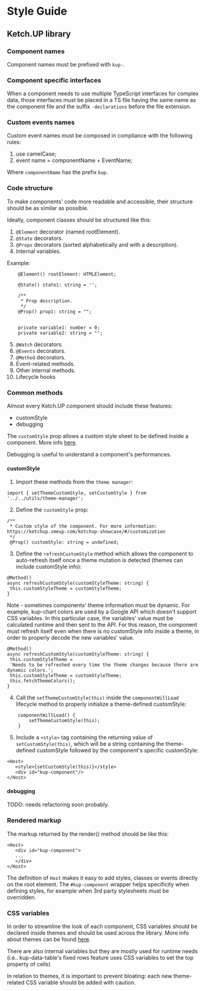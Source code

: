 # Style Guide

## Ketch.UP library

### Component names

Component names must be prefixed with `kup-`.

### Component specific interfaces

When a component needs to use multiple TypeScript interfaces for complex data, those interfaces must be placed in a TS file having the same name as the component file and the suffix `-declarations` before the file extension.

### Custom events names

Custom event names must be composed in compliance with the following rules:

1. use camelCase;
2. event name = componentName + EventName;

Where `componentName` has the prefix `kup`.

### Code structure

To make components' code more readable and accessible, their structure should be as similar as possible.

Ideally, component classes should be structured like this:

1. `@Element` decorator (named rootElement).
2. `@State` decorators.
3. `@Props` decorators (sorted alphabetically and with a description).
4. Internal variables.

Example:

```
    @Element() rootElement: HTMLElement;

    @State() state1: string = '';

    /**
     * Prop description.
     */
    @Prop() prop1: string = "";


    private variable1: number = 0;
    private variable2: string = "";
```

5. `@Watch` decorators.
6. `@Events` decorators.
7. `@Method` decorators.
8. Event-related methods.
9. Other internal methods.
10. Lifecycle hooks

### Common methods

Almost every Ketch.UP component should include these features:

-   customStyle
-   debugging

The `customStyle` prop allows a custom style sheet to be defined inside a component. More info [here](https://ketchup.smeup.com/ketchup-showcase/#/customization).

Debugging is useful to understand a component's performances.

#### customStyle

1. Import these methods from the `theme manager`:

```
import { setThemeCustomStyle, setCustomStyle } from '../../utils/theme-manager';
```

2. Define the `customStyle` prop:

```
/**
 * Custom style of the component. For more information: https://ketchup.smeup.com/ketchup-showcase/#/customization
 */
 @Prop() customStyle: string = undefined;
```

3. Define the `refreshCustomStyle` method which allows the component to auto-refresh itself once a theme mutation is detected (themes can include customStyle info):

```
@Method()
async refreshCustomStyle(customStyleTheme: string) {
 this.customStyleTheme = customStyleTheme;
}
```

Note - sometimes components' theme information must be dynamic. For example, kup-chart colors are used by a Google API which doesn't support CSS variables. In this particular case, the variables' value must be calculated runtime and then sent to the API. For this reason, the component must refresh itself even when there is no customStyle info inside a theme, in order to properly decode the new variables' value.

```
@Method()
async refreshCustomStyle(customStyleTheme: string) {
 this.customStyleTheme =
 'Needs to be refreshed every time the theme changes because there are dynamic colors.';
 this.customStyleTheme = customStyleTheme;
 this.fetchThemeColors();
}
```

4. Call the `setThemeCustomStyle(this)` inside the `componentWillLoad` lifecycle method to properly initialize a theme-defined customStyle:

```
    componentWillLoad() {
        setThemeCustomStyle(this);
    }
```

5.  Include a `<style>` tag containing the returning value of `setCustomStyle(this)`, which will be a string containing the theme-defined customStyle followed by the component's specific customStyle:

```
<Host>
   <style>{setCustomStyle(this)}</style>
   <div id="kup-component"/>
</Host>
```

#### debugging

TODO: needs refactoring soon probably.

### Rendered markup

The markup returned by the render() method should be like this:

```
<Host>
   <div id="kup-component">
   ...
   </div>
</Host>
```

The definition of `Host` makes it easy to add styles, classes or events directly on the root element. The `#kup-component` wrapper helps specificity when defining styles, for example when 3rd party stylesheets must be overridden.

### CSS variables

In order to streamline the look of each component, CSS variables should be declared inside themes and should be used across the library. More info about themes can be found [here](https://ketchup.smeup.com/ketchup-showcase/#/theming).

There are also internal variables but they are mostly used for runtime needs (i.e.. kup-data-table's fixed rows feature uses CSS variables to set the top property of cells)

In relation to themes, it is important to prevent bloating: each new theme-related CSS variable should be added with caution.
